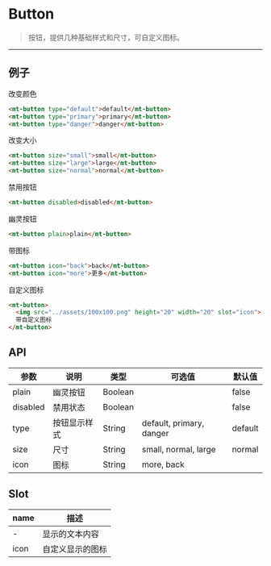 # Button

> 按钮，提供几种基础样式和尺寸，可自定义图标。

------------

## 例子
改变颜色

```html
<mt-button type="default">default</mt-button>
<mt-button type="primary">primary</mt-button>
<mt-button type="danger">danger</mt-button>
```

改变大小

```html
<mt-button size="small">small</mt-button>
<mt-button size="large">large</mt-button>
<mt-button size="normal">normal</mt-button>
```

禁用按钮

```html
<mt-button disabled>disabled</mt-button>
```

幽灵按钮

```html
<mt-button plain>plain</mt-button>
```

带图标
```html
<mt-button icon="back">back</mt-button>
<mt-button icon="more">更多</mt-button>
```

自定义图标
```html
<mt-button>
  <img src="../assets/100x100.png" height="20" width="20" slot="icon">
  带自定义图标
</mt-button>
```

## API

| 参数 | 说明 | 类型 | 可选值 | 默认值 |
|------|-------|---------|-------|--------|
| plain | 幽灵按钮 | Boolean | | false |
| disabled | 禁用状态 | Boolean | | false |
| type | 按钮显示样式 | String |  default, primary, danger | default |
| size | 尺寸 | String | small, normal, large | normal |
| icon | 图标 | String | more, back | |

## Slot
| name | 描述 |
|--|--|
| - | 显示的文本内容|
| icon | 自定义显示的图标|

